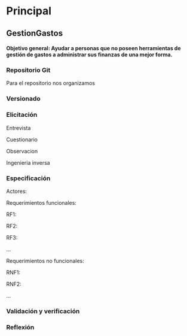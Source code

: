 # Principal

## GestionGastos

#### Objetivo general: Ayudar a personas que no poseen herramientas de gestión de gastos a administrar sus finanzas de una mejor forma.

### Repositorio Git

Para el repositorio nos organizamos 



### Versionado





### Elicitación

Entrevista

Cuestionario

Observacion

Ingenieria inversa



### Especificación

Actores:

Requerimientos funcionales:

RF1:

RF2:

RF3:

...

Requerimientos no funcionales:

RNF1:

RNF2:

...

### Validación y verificación



### Reflexión

